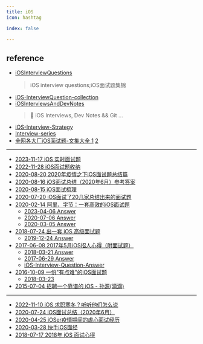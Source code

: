 ```yaml
---
title: iOS
icon: hashtag

index: false

---
```


<!-- more -->

## reference

- [iOSInterviewQuestions](https://github.com/ChenYilong/iOSInterviewQuestions)
    > iOS interview questions;iOS面试题集锦
- [iOS-InterviewQuestion-collection](https://github.com/liberalisman/iOS-InterviewQuestion-collection)
- [iOSInterviewsAndDevNotes](https://github.com/DevDragonLi/iOSInterviewsAndDevNotes)
    > 🚴 iOS Interviews, Dev Notes && Git ...
- [iOS-Interview-Strategy](https://github.com/iOS-Mayday/iOS-Interview-Strategy)
- [Interview-series](https://github.com/miniLV/Interview-series)
- [全网各大厂iOS面试题-文集大全 1](https://github.com/iOS-Mayday/heji) [2](https://github.com/LGBamboo/iOS-Advanced)

------

- [2023-11-17 iOS 实时面试题](https://juejin.cn/post/7301942327818666024)
- [2022-11-28 iOS面试题收纳](https://juejin.cn/column/7171051591523876895)
- [](✅)[2020-08-20 2020年疫情之下iOS面试题总结篇](https://juejin.cn/post/6862898534857834510)
- [2020-08-16 iOS面试总结（2020年6月）参考答案](https://zhangferry.com/2020/08/16/interview_202006_answer/)
- [](✅)[2020-08-15 iOS面试梳理](https://juejin.cn/post/6860888953638256654)
- [](✅)[2020-07-20 iOS面试了20几家总结出来的面试题](https://juejin.cn/post/6854573212165111822)
- [](✅)[2020-02-14 阿里、字节：一套高效的iOS面试题](https://juejin.cn/post/6844904064937902094)
    * [2023-04-06 Answer](https://juejin.cn/post/7218915344119234616)
    * [2020-07-06 Answer](https://www.sunyazhou.com/tags/ios%E9%9D%A2%E8%AF%95%E9%A2%98/)
    * [2020-03-05 Answer](https://www.cnblogs.com/zbblog/articles/12419312.html)
- [](✅)[2018-07-24 出一套 iOS 高级面试题](https://juejin.im/post/5b56155e6fb9a04f8b78619b)
    * [2019-12-24 Answer](https://juejin.cn/post/6844904030750130183)
- [](✅)[2017-06-08 2017年5月iOS招人心得（附面试题）](https://juejin.cn/post/6844903480805556238) 
    * [2018-03-21 Answer](https://juejin.cn/post/6844903581254959117)
    * [2017-06-29 Answer](https://zhangferry.com/2017/06/29/interview-question/)
    * [iOS-Interview-Question-Answer](https://github.com/liberalisman/iOS-Interview-Question-Answer)
- [](✅)[2016-10-09 一份"有点难"的iOS面试题](https://zhuanlan.zhihu.com/p/22834934)
    * [2018-03-23](https://www.jianshu.com/p/66977486006e)
- [](✅)[2015-07-04 招聘一个靠谱的 iOS - 孙源(滴滴)](http://blog.sunnyxx.com/2015/07/04/ios-interview)

------

- [2022-11-10 iOS 求职寒冬？听听他们怎么说](https://juejin.cn/post/7164222659528491022)
- [2020-07-24 iOS面试总结（2020年6月）](https://juejin.cn/post/6854573217320402952)
- [2020-04-25 iOSer疫情期间的虐心面试经历](https://juejin.cn/post/6844904137369485325)
- [2020-03-28 快手iOS面经](https://zhangferry.com/2020/03/28/interview_kuaishou/)
- [2018-07-17 2018年 iOS 面试心得](https://juejin.cn/post/6844903639270572046)










